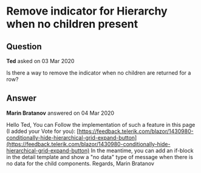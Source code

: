 # Remove indicator for Hierarchy when no children present

## Question

**Ted** asked on 03 Mar 2020

Is there a way to remove the indicator when no children are returned for a row?

## Answer

**Marin Bratanov** answered on 04 Mar 2020

Hello Ted, You can Follow the implementation of such a feature in this page (I added your Vote for you): [https://feedback.telerik.com/blazor/1430980-conditionally-hide-hierarchical-grid-expand-button](https://feedback.telerik.com/blazor/1430980-conditionally-hide-hierarchical-grid-expand-button) In the meantime, you can add an if-block in the detail template and show a "no data" type of message when there is no data for the child components. Regards, Marin Bratanov

